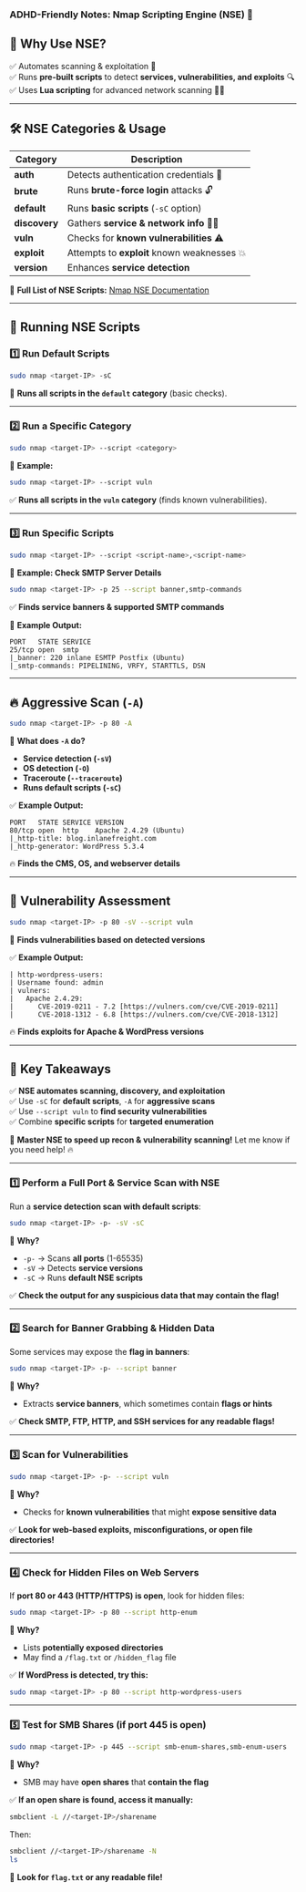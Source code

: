 ### **ADHD-Friendly Notes: Nmap Scripting Engine (NSE)** 🚀

## **📌 Why Use NSE?**

✅ Automates scanning & exploitation 🔄  
✅ Runs **pre-built scripts** to detect **services, vulnerabilities, and exploits** 🔍  
✅ Uses **Lua scripting** for advanced network scanning 🧑‍💻

---

## **🛠 NSE Categories & Usage**

|**Category**|**Description**|
|---|---|
|**auth**|Detects authentication credentials 🔑|
|**brute**|Runs **brute-force login** attacks 🔓|
|**default**|Runs **basic scripts** (`-sC` option)|
|**discovery**|Gathers **service & network info** 🕵️‍♂️|
|**vuln**|Checks for **known vulnerabilities** ⚠️|
|**exploit**|Attempts to **exploit** known weaknesses 💥|
|**version**|Enhances **service detection**|

🔗 **Full List of NSE Scripts:** [Nmap NSE Documentation](https://nmap.org/nsedoc/index.html)

---

## **🔎 Running NSE Scripts**

### **1️⃣ Run Default Scripts**

```bash
sudo nmap <target-IP> -sC
```

📌 **Runs all scripts in the `default` category** (basic checks).

---

### **2️⃣ Run a Specific Category**

```bash
sudo nmap <target-IP> --script <category>
```

📌 **Example:**

```bash
sudo nmap <target-IP> --script vuln
```

✅ **Runs all scripts in the `vuln` category** (finds known vulnerabilities).

---

### **3️⃣ Run Specific Scripts**

```bash
sudo nmap <target-IP> --script <script-name>,<script-name>
```

📌 **Example: Check SMTP Server Details**

```bash
sudo nmap <target-IP> -p 25 --script banner,smtp-commands
```

✅ **Finds service banners & supported SMTP commands**

📌 **Example Output:**

```
PORT   STATE SERVICE
25/tcp open  smtp
|_banner: 220 inlane ESMTP Postfix (Ubuntu)
|_smtp-commands: PIPELINING, VRFY, STARTTLS, DSN
```

---

## **🔥 Aggressive Scan (`-A`)**

```bash
sudo nmap <target-IP> -p 80 -A
```

📌 **What does `-A` do?**

- **Service detection (`-sV`)**
- **OS detection (`-O`)**
- **Traceroute (`--traceroute`)**
- **Runs default scripts (`-sC`)**

✅ **Example Output:**

```
PORT   STATE SERVICE VERSION
80/tcp open  http    Apache 2.4.29 (Ubuntu)
|_http-title: blog.inlanefreight.com
|_http-generator: WordPress 5.3.4
```

🔥 **Finds the CMS, OS, and webserver details**

---

## **🚀 Vulnerability Assessment**

```bash
sudo nmap <target-IP> -p 80 -sV --script vuln
```

📌 **Finds vulnerabilities based on detected versions**

✅ **Example Output:**

```
| http-wordpress-users:
| Username found: admin
| vulners:
|   Apache 2.4.29:
|      CVE-2019-0211 - 7.2 [https://vulners.com/cve/CVE-2019-0211]
|      CVE-2018-1312 - 6.8 [https://vulners.com/cve/CVE-2018-1312]
```

🔥 **Finds exploits for Apache & WordPress versions**

---

## **🎯 Key Takeaways**

✅ **NSE automates scanning, discovery, and exploitation**  
✅ Use `-sC` for **default scripts**, `-A` for **aggressive scans**  
✅ Use `--script vuln` to **find security vulnerabilities**  
✅ Combine **specific scripts** for **targeted enumeration**

🚀 **Master NSE to speed up recon & vulnerability scanning!** Let me know if you need help! 🔥

---

### **1️⃣ Perform a Full Port & Service Scan with NSE**

Run a **service detection scan with default scripts**:

```bash
sudo nmap <target-IP> -p- -sV -sC
```

📌 **Why?**

- `-p-` → Scans **all ports** (1-65535)
- `-sV` → Detects **service versions**
- `-sC` → Runs **default NSE scripts**

✅ **Check the output for any suspicious data that may contain the flag!**

---

### **2️⃣ Search for Banner Grabbing & Hidden Data**

Some services may expose the **flag in banners**:

```bash
sudo nmap <target-IP> -p- --script banner
```

📌 **Why?**

- Extracts **service banners**, which sometimes contain **flags or hints**

✅ **Check SMTP, FTP, HTTP, and SSH services for any readable flags!**

---

### **3️⃣ Scan for Vulnerabilities**

```bash
sudo nmap <target-IP> -p- --script vuln
```

📌 **Why?**

- Checks for **known vulnerabilities** that might **expose sensitive data**

✅ **Look for web-based exploits, misconfigurations, or open file directories!**

---

### **4️⃣ Check for Hidden Files on Web Servers**

If **port 80 or 443 (HTTP/HTTPS) is open**, look for hidden files:

```bash
sudo nmap <target-IP> -p 80 --script http-enum
```

📌 **Why?**

- Lists **potentially exposed directories**
- May find a `/flag.txt` or `/hidden_flag` file

✅ **If WordPress is detected, try this:**

```bash
sudo nmap <target-IP> -p 80 --script http-wordpress-users
```

---

### **5️⃣ Test for SMB Shares (if port 445 is open)**

```bash
sudo nmap <target-IP> -p 445 --script smb-enum-shares,smb-enum-users
```

📌 **Why?**

- SMB may have **open shares** that **contain the flag**

✅ **If an open share is found, access it manually:**

```bash
smbclient -L //<target-IP>/sharename
```

Then:

```bash
smbclient //<target-IP>/sharename -N
ls
```

🚀 **Look for `flag.txt` or any readable file!**





